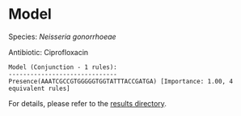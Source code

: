 
# Model

Species: *Neisseria gonorrhoeae*

Antibiotic: Ciprofloxacin

```
Model (Conjunction - 1 rules):
------------------------------
Presence(AAATCGCCGTGGGGGTGGTATTTACCGATGA) [Importance: 1.00, 4 equivalent rules]

```

For details, please refer to the [results directory](../../../../../results/scm_b/neisseria%20gonorrhoeae/ciprofloxacin/repeat_2/).

